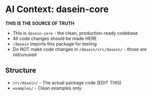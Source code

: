 # AI Context: dasein-core

**THIS IS THE SOURCE OF TRUTH**

- This is `dasein-core` - the clean, production-ready codebase
- All code changes should be made HERE
- `/dasein` imports this package for testing
- Do NOT make code changes in `/dasein/src/dasein/` - those are old/unused

## Structure
- `src/dasein/` - The actual package code (EDIT THIS)
- `examples/` - Clean examples only

